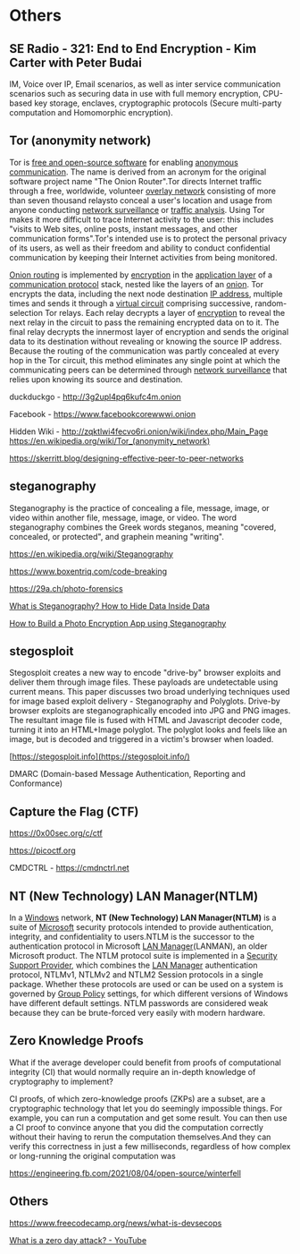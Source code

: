 # Others

## SE Radio - 321: End to End Encryption - Kim Carter with Peter Budai

IM, Voice over IP, Email scenarios, as well as inter service communication scenarios such as securing data in use with full memory encryption, CPU-based key storage, enclaves, cryptographic protocols (Secure multi-party computation and Homomorphic encryption).

## Tor (anonymity network)

Tor is [free and open-source software](https://en.wikipedia.org/wiki/Free_and_open-source_software) for enabling [anonymous communication](https://en.wikipedia.org/wiki/Internet_anonymity). The name is derived from an acronym for the original software project name "The Onion Router".Tor directs Internet traffic through a free, worldwide, volunteer [overlay network](https://en.wikipedia.org/wiki/Overlay_network) consisting of more than seven thousand relaysto conceal a user's location and usage from anyone conducting [network surveillance](https://en.wikipedia.org/wiki/Computer_surveillance#Network_surveillance) or [traffic analysis](https://en.wikipedia.org/wiki/Traffic_analysis#In_computer_security). Using Tor makes it more difficult to trace Internet activity to the user: this includes "visits to Web sites, online posts, instant messages, and other communication forms".Tor's intended use is to protect the personal privacy of its users, as well as their freedom and ability to conduct confidential communication by keeping their Internet activities from being monitored.

[Onion routing](https://en.wikipedia.org/wiki/Onion_routing) is implemented by [encryption](https://en.wikipedia.org/wiki/Encryption) in the [application layer](https://en.wikipedia.org/wiki/Application_layer) of a [communication protocol](https://en.wikipedia.org/wiki/Communication_protocol) stack, nested like the layers of an [onion](https://en.wikipedia.org/wiki/Onion). Tor encrypts the data, including the next node destination [IP address](https://en.wikipedia.org/wiki/IP_address), multiple times and sends it through a [virtual circuit](https://en.wikipedia.org/wiki/Virtual_circuit) comprising successive, random-selection Tor relays. Each relay decrypts a layer of [encryption](https://en.wikipedia.org/wiki/Encryption) to reveal the next relay in the circuit to pass the remaining encrypted data on to it. The final relay decrypts the innermost layer of encryption and sends the original data to its destination without revealing or knowing the source IP address. Because the routing of the communication was partly concealed at every hop in the Tor circuit, this method eliminates any single point at which the communicating peers can be determined through [network surveillance](https://en.wikipedia.org/wiki/Computer_and_network_surveillance) that relies upon knowing its source and destination.

duckduckgo - <http://3g2upl4pq6kufc4m.onion>

Facebook - <https://www.facebookcorewwwi.onion>

Hidden Wiki - <http://zqktlwi4fecvo6ri.onion/wiki/index.php/Main_Page>
<https://en.wikipedia.org/wiki/Tor_(anonymity_network)>

<https://skerritt.blog/designing-effective-peer-to-peer-networks>

## steganography

Steganography is the practice of concealing a file, message, image, or video within another file, message, image, or video. The word steganography combines the Greek words steganos, meaning "covered, concealed, or protected", and graphein meaning "writing".

<https://en.wikipedia.org/wiki/Steganography>

<https://www.boxentriq.com/code-breaking>

<https://29a.ch/photo-forensics>

[What is Steganography? How to Hide Data Inside Data](https://www.freecodecamp.org/news/what-is-steganography-hide-data-inside-data/)

[How to Build a Photo Encryption App using Steganography](https://www.freecodecamp.org/news/build-a-photo-encryption-app/)

## stegosploit

Stegosploit creates a new way to encode "drive-by" browser exploits and deliver them through image files. These payloads are undetectable using current means. This paper discusses two broad underlying techniques used for image based exploit delivery - Steganography and Polyglots. Drive-by browser exploits are steganographically encoded into JPG and PNG images. The resultant image file is fused with HTML and Javascript decoder code, turning it into an HTML+Image polyglot. The polyglot looks and feels like an image, but is decoded and triggered in a victim's browser when loaded.

[https://stegosploit.info](https://stegosploit.info/)

DMARC (Domain-based Message Authentication, Reporting and Conformance)

## Capture the Flag (CTF)

<https://0x00sec.org/c/ctf>

<https://picoctf.org>

CMDCTRL - <https://cmdnctrl.net>

## NT (New Technology) LAN Manager(NTLM)

In a [Windows](https://www.wikiwand.com/en/Microsoft_Windows) network, **NT (New Technology) LAN Manager(NTLM)** is a suite of [Microsoft](https://www.wikiwand.com/en/Microsoft) security protocols intended to provide authentication, integrity, and confidentiality to users.NTLM is the successor to the authentication protocol in Microsoft [LAN Manager](https://www.wikiwand.com/en/LAN_Manager)(LANMAN), an older Microsoft product. The NTLM protocol suite is implemented in a [Security Support Provider](https://www.wikiwand.com/en/SSPI#Windows_SSPs), which combines the [LAN Manager](https://www.wikiwand.com/en/LAN_Manager) authentication protocol, NTLMv1, NTLMv2 and NTLM2 Session protocols in a single package. Whether these protocols are used or can be used on a system is governed by [Group Policy](https://www.wikiwand.com/en/Group_Policy) settings, for which different versions of Windows have different default settings. NTLM passwords are considered weak because they can be brute-forced very easily with modern hardware.

## Zero Knowledge Proofs

What if the average developer could benefit from proofs of computational integrity (CI) that would normally require an in-depth knowledge of cryptography to implement?

CI proofs, of which zero-knowledge proofs (ZKPs) are a subset, are a cryptographic technology that let you do seemingly impossible things. For example, you can run a computation and get some result. You can then use a CI proof to convince anyone that you did the computation correctly without their having to rerun the computation themselves.And they can verify this correctness in just a few milliseconds, regardless of how complex or long-running the original computation was

<https://engineering.fb.com/2021/08/04/open-source/winterfell>

## Others

<https://www.freecodecamp.org/news/what-is-devsecops>

[What is a zero day attack? - YouTube](https://www.youtube.com/watch?v=aBuERMIJhZk)
